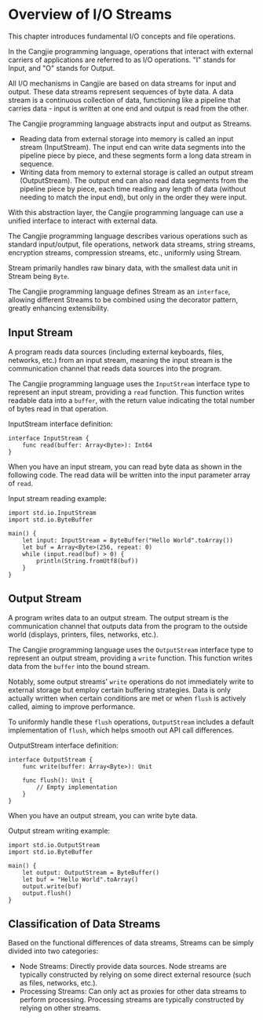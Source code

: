 # Overview of I/O Streams

This chapter introduces fundamental I/O concepts and file operations.

In the Cangjie programming language, operations that interact with external carriers of applications are referred to as I/O operations. "I" stands for Input, and "O" stands for Output.

All I/O mechanisms in Cangjie are based on data streams for input and output. These data streams represent sequences of byte data. A data stream is a continuous collection of data, functioning like a pipeline that carries data - input is written at one end and output is read from the other.

The Cangjie programming language abstracts input and output as Streams.

- Reading data from external storage into memory is called an input stream (InputStream). The input end can write data segments into the pipeline piece by piece, and these segments form a long data stream in sequence.
- Writing data from memory to external storage is called an output stream (OutputStream). The output end can also read data segments from the pipeline piece by piece, each time reading any length of data (without needing to match the input end), but only in the order they were input.

With this abstraction layer, the Cangjie programming language can use a unified interface to interact with external data.

The Cangjie programming language describes various operations such as standard input/output, file operations, network data streams, string streams, encryption streams, compression streams, etc., uniformly using Stream.

Stream primarily handles raw binary data, with the smallest data unit in Stream being `Byte`.

The Cangjie programming language defines Stream as an `interface`, allowing different Streams to be combined using the decorator pattern, greatly enhancing extensibility.

## Input Stream

A program reads data sources (including external keyboards, files, networks, etc.) from an input stream, meaning the input stream is the communication channel that reads data sources into the program.

The Cangjie programming language uses the `InputStream` interface type to represent an input stream, providing a `read` function. This function writes readable data into a `buffer`, with the return value indicating the total number of bytes read in that operation.

InputStream interface definition:

<!-- run -->

```cangjie
interface InputStream {
    func read(buffer: Array<Byte>): Int64
}
```

When you have an input stream, you can read byte data as shown in the following code. The read data will be written into the input parameter array of `read`.

Input stream reading example:

<!-- run -->

```cangjie
import std.io.InputStream
import std.io.ByteBuffer

main() {
    let input: InputStream = ByteBuffer("Hello World".toArray())
    let buf = Array<Byte>(256, repeat: 0)
    while (input.read(buf) > 0) {
        println(String.fromUtf8(buf))
    }
}
```

## Output Stream

A program writes data to an output stream. The output stream is the communication channel that outputs data from the program to the outside world (displays, printers, files, networks, etc.).

The Cangjie programming language uses the `OutputStream` interface type to represent an output stream, providing a `write` function. This function writes data from the `buffer` into the bound stream.

Notably, some output streams' `write` operations do not immediately write to external storage but employ certain buffering strategies. Data is only actually written when certain conditions are met or when `flush` is actively called, aiming to improve performance.

To uniformly handle these `flush` operations, `OutputStream` includes a default implementation of `flush`, which helps smooth out API call differences.

OutputStream interface definition:

<!-- run -->

```cangjie
interface OutputStream {
    func write(buffer: Array<Byte>): Unit

    func flush(): Unit {
        // Empty implementation
    }
}
```

When you have an output stream, you can write byte data.

Output stream writing example:

<!-- run -->

```cangjie
import std.io.OutputStream
import std.io.ByteBuffer

main() {
    let output: OutputStream = ByteBuffer()
    let buf = "Hello World".toArray()
    output.write(buf)
    output.flush()
}
```

## Classification of Data Streams

Based on the functional differences of data streams, Streams can be simply divided into two categories:

- Node Streams: Directly provide data sources. Node streams are typically constructed by relying on some direct external resource (such as files, networks, etc.).
- Processing Streams: Can only act as proxies for other data streams to perform processing. Processing streams are typically constructed by relying on other streams.